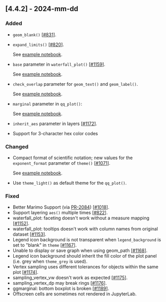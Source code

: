 ## [4.4.2] - 2024-mm-dd

### Added
                 
- `geom_blank()` [[#831](https://github.com/JetBrains/lets-plot/issues/831)].

- `expand_limits()` [[#820](https://github.com/JetBrains/lets-plot/issues/820)].

  See [example notebook](https://nbviewer.org/github/JetBrains/lets-plot/blob/master/docs/f-24g/expand_limits.ipynb).

- `base` parameter in `waterfall_plot()` [[#1159](https://github.com/JetBrains/lets-plot/issues/1159)].

  See [example notebook](https://nbviewer.org/github/JetBrains/lets-plot/blob/master/docs/f-24g/waterfall_plot_base.ipynb).

- `check_overlap` parameter for `geom_text()` and `geom_label()`.

  See [example notebook](https://nbviewer.org/github/JetBrains/lets-plot/blob/master/docs/f-24g/check_overlap.ipynb).
       
- `marginal` parameter in `qq_plot()`:

    See [example notebook](https://nbviewer.org/github/JetBrains/lets-plot/blob/master/docs/f-24g/qq_plot_marginal.ipynb).

- `inherit_aes` parameter in layers [[#1172](https://github.com/JetBrains/lets-plot/issues/1172)].

- Support for 3-character hex color codes     

### Changed

- Compact format of scientific notation; new values for the `exponent_format` parameter of `theme()` [[#1071](https://github.com/JetBrains/lets-plot/issues/1071)].

  See [example notebook](https://nbviewer.org/github/JetBrains/lets-plot/blob/master/docs/f-24g/scientific_notation_table.ipynb).

- Use `theme_light()` as default theme for the `qq_plot()`.

### Fixed
- Better Marimo Support (via [PR-2084](https://github.com/marimo-team/marimo/pull/2084)) [[#1018](https://github.com/JetBrains/lets-plot/issues/1018)].
- Support layering `aes()` multiple times [[#822](https://github.com/JetBrains/lets-plot/issues/822)].
- waterfall_plot: faceting doesn't work without a measure mapping [[#1152](https://github.com/JetBrains/lets-plot/issues/1152)].
- waterfall_plot: tooltips doesn't work with column names from original dataset [[#1153](https://github.com/JetBrains/lets-plot/issues/1153)].
- Legend icon background is not transparent when `legend_background` is set to "blank" in `theme` [[#1167](https://github.com/JetBrains/lets-plot/issues/1167)].
- Unable to display or save graph when using geom_path [[#1168](https://github.com/JetBrains/lets-plot/issues/1168)].
- Legend icon background should inherit the fill color of the plot panel (i.e. grey when `theme_grey` is used).
- Vertex sampling uses different tolerances for objects within the same plot [[#1174](https://github.com/JetBrains/lets-plot/issues/1174)].
- sampling_vertex_vw doesn't work as expected [[#1175](https://github.com/JetBrains/lets-plot/issues/1175)].
- sampling_vertex_dp may break rings [[#1176](https://github.com/JetBrains/lets-plot/issues/1176)].
- ggmarginal: bottom boxplot is broken [[#1189](https://github.com/JetBrains/lets-plot/issues/1189)].
- Offscreen cells are sometimes not rendered in JupyterLab.
